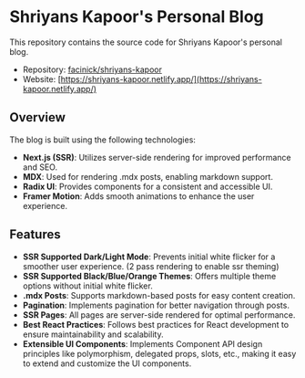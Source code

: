 # Shriyans Kapoor's Personal Blog

This repository contains the source code for Shriyans Kapoor's personal blog.

- Repository: [facinick/shriyans-kapoor](https://github.com/facinick/shriyans-kapoor.git)
- Website: [https://shriyans-kapoor.netlify.app/](https://shriyans-kapoor.netlify.app/)

## Overview

The blog is built using the following technologies:

- **Next.js (SSR)**: Utilizes server-side rendering for improved performance and SEO.
- **MDX**: Used for rendering .mdx posts, enabling markdown support.
- **Radix UI**: Provides components for a consistent and accessible UI.
- **Framer Motion**: Adds smooth animations to enhance the user experience.

## Features

- **SSR Supported Dark/Light Mode**: Prevents initial white flicker for a smoother user experience. (2 pass rendering to enable ssr theming)
- **SSR Supported Black/Blue/Orange Themes**: Offers multiple theme options without initial white flicker.
- **.mdx Posts**: Supports markdown-based posts for easy content creation.
- **Pagination**: Implements pagination for better navigation through posts.
- **SSR Pages**: All pages are server-side rendered for optimal performance.
- **Best React Practices**: Follows best practices for React development to ensure maintainability and scalability.
- **Extensible UI Components**: Implements Component API design principles like polymorphism, delegated props, slots, etc., making it easy to extend and customize the UI components.

